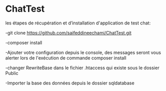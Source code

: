 # ChatTest

les étapes de récupération et d’installation d'application de test chat:

-git clone https://github.com/saifeddineechami/ChatTest.git

-composer install 

-Ajouter votre configuration depuis le console, des messages seront vous alerter lors de l'exécution de commande composer install

-changer RewriteBase dans le fichier .htaccess qui existe sous le dossier Public

-Importer la base des données depuis le dossier sqldatabase
